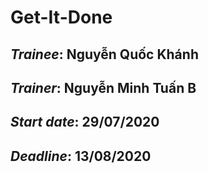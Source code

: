 # Get-It-Done
## *Trainee*: Nguyễn Quốc Khánh 
## *Trainer*: Nguyễn Minh Tuấn B 
## *Start date*: 29/07/2020
## *Deadline*: 13/08/2020 

